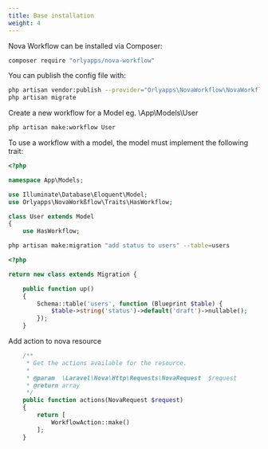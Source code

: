 ```yaml
---
title: Base installation
weight: 4
---
```


Nova Workflow can be installed via Composer:

```bash
composer require "orlyapps/nova-workflow"
```

You can publish the config file with:

```bash
php artisan vendor:publish --provider="Orlyapps\NovaWorkflow\NovaWorkflowServiceProvider"
php artisan migrate
```

Create a new workflow for a Model eg. \App\Models\User

```bash
php artisan make:workflow User
```

To use a workflow with a model, the model must implement the following trait:

```php
<?php

namespace App\Models;

use Illuminate\Database\Eloquent\Model;
use Orlyapps\NovaWorkßflow\Traits\HasWorkflow;

class User extends Model
{
    use HasWorkflow;
```

```bash
php artisan make:migration "add status to users" --table=users
```
```php
<?php

return new class extends Migration {

    public function up()
    {
        Schema::table('users', function (Blueprint $table) {
            $table->string('status')->default('draft')->nullable();
        });
    }
```

Add action to nova resource

```php
    /**
     * Get the actions available for the resource.
     *
     * @param  \Laravel\Nova\Http\Requests\NovaRequest  $request
     * @return array
     */
    public function actions(NovaRequest $request)
    {
        return [
            WorkflowAction::make()
        ];
    }
```
